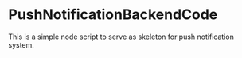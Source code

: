 # PushNotificationBackendCode
This is a simple node script to serve as skeleton for push notification system.
